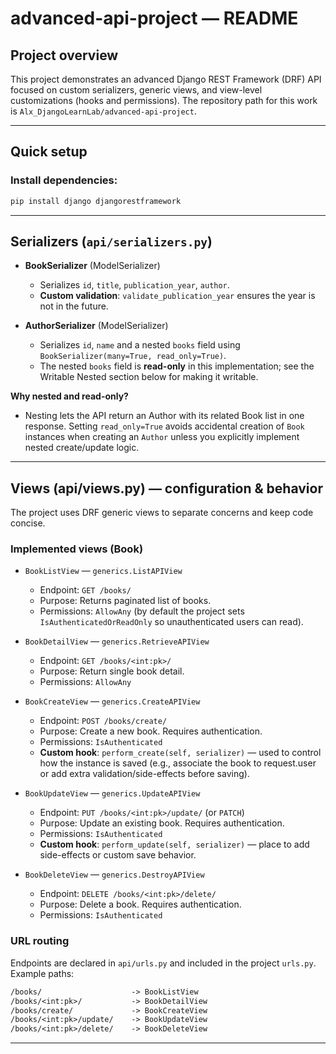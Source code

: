 # advanced-api-project — README

## Project overview

This project demonstrates an advanced Django REST Framework (DRF) API focused on custom serializers, generic views, and view-level customizations (hooks and permissions). The repository path for this work is `Alx_DjangoLearnLab/advanced-api-project`.

---

## Quick setup

### Install dependencies:

```bash
pip install django djangorestframework
```

---

## Serializers (`api/serializers.py`)

-   **BookSerializer** (ModelSerializer)

    -   Serializes `id`, `title`, `publication_year`, `author`.
    -   **Custom validation**: `validate_publication_year` ensures the year is not in the future.

-   **AuthorSerializer** (ModelSerializer)

    -   Serializes `id`, `name` and a nested `books` field using `BookSerializer(many=True, read_only=True)`.
    -   The nested `books` field is **read-only** in this implementation; see the Writable Nested section below for making it writable.

**Why nested and read-only?**

-   Nesting lets the API return an Author with its related Book list in one response. Setting `read_only=True` avoids accidental creation of `Book` instances when creating an `Author` unless you explicitly implement nested create/update logic.

---

## Views (api/views.py) — configuration & behavior

The project uses DRF generic views to separate concerns and keep code concise.

### Implemented views (Book)

-   `BookListView` — `generics.ListAPIView`

    -   Endpoint: `GET /books/`
    -   Purpose: Returns paginated list of books.
    -   Permissions: `AllowAny` (by default the project sets `IsAuthenticatedOrReadOnly` so unauthenticated users can read).

-   `BookDetailView` — `generics.RetrieveAPIView`

    -   Endpoint: `GET /books/<int:pk>/`
    -   Purpose: Return single book detail.
    -   Permissions: `AllowAny`

-   `BookCreateView` — `generics.CreateAPIView`

    -   Endpoint: `POST /books/create/`
    -   Purpose: Create a new book. Requires authentication.
    -   Permissions: `IsAuthenticated`
    -   **Custom hook**: `perform_create(self, serializer)` — used to control how the instance is saved (e.g., associate the book to request.user or add extra validation/side-effects before saving).

-   `BookUpdateView` — `generics.UpdateAPIView`

    -   Endpoint: `PUT /books/<int:pk>/update/` (or `PATCH`)
    -   Purpose: Update an existing book. Requires authentication.
    -   Permissions: `IsAuthenticated`
    -   **Custom hook**: `perform_update(self, serializer)` — place to add side-effects or custom save behavior.

-   `BookDeleteView` — `generics.DestroyAPIView`

    -   Endpoint: `DELETE /books/<int:pk>/delete/`
    -   Purpose: Delete a book. Requires authentication.
    -   Permissions: `IsAuthenticated`

### URL routing

Endpoints are declared in `api/urls.py` and included in the project `urls.py`. Example paths:

```txt
/books/                    -> BookListView
/books/<int:pk>/           -> BookDetailView
/books/create/             -> BookCreateView
/books/<int:pk>/update/    -> BookUpdateView
/books/<int:pk>/delete/    -> BookDeleteView
```

---
